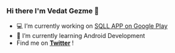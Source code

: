 ### Hi there I'm Vedat Gezme 👋

- 💻 I’m currently working on <a href="https://play.google.com/store/apps/details?id=com.kronosapp.sqldersleri">SQLL APP on Google Play</a>
- 🌱 I’m currently learning Android Development
- Find me on <a href="https//www.twitter.com/kronosapp"><b>Twitter</b></a> !
